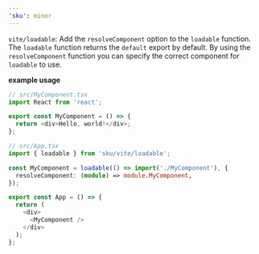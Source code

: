 ```yaml
---
'sku': minor
---
```


`vite/loadable`: Add the `resolveComponent` option to the `loadable` function. The `loadable` function returns the `default` export by default. By using the `resolveComponent` function you can specify the correct component for `loadable` to use.

**example usage**

```typescript
// src/MyComponent.tsx
import React from 'react';

export const MyComponent = () => {
  return <div>Hello, world!</div>;
};

// src/App.tsx
import { loadable } from 'sku/vite/loadable';

const MyComponent = loadable(() => import('./MyComponent'), {
  resolveComponent: (module) => module.MyComponent,
});

export const App = () => {
  return (
    <div>
      <MyComponent />
    </div>
  );
};
```

